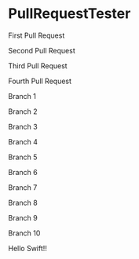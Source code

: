 PullRequestTester
=================

First Pull Request

Second Pull Request

Third Pull Request

Fourth Pull Request

Branch 1

Branch 2

Branch 3

Branch 4

Branch 5

Branch 6

Branch 7

Branch 8

Branch 9

Branch 10

Hello Swift!!
